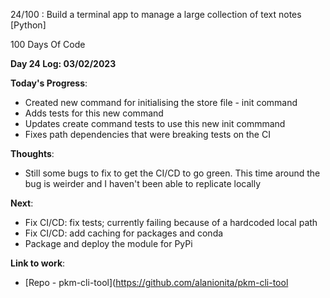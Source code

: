 24/100 : Build a terminal app to manage a large collection of text notes [Python]

100 Days Of Code

**Day 24 Log: 03/02/2023**

**Today's Progress**:

- Created new command for initialising the store file - init command 
- Adds tests for this new command
- Updates create command tests to use this new init commmand
- Fixes path dependencies that were breaking tests on the CI


**Thoughts**:
- Still some bugs to fix to get the CI/CD to go green. This time around the bug is weirder and I haven't been able to replicate locally

**Next**: 
- Fix CI/CD: fix tests; currently failing because of a hardcoded local path
- Fix CI/CD: add caching for packages and conda
- Package and deploy the module for PyPi

**Link to work**: 
- [Repo - pkm-cli-tool](https://github.com/alanionita/pkm-cli-tool